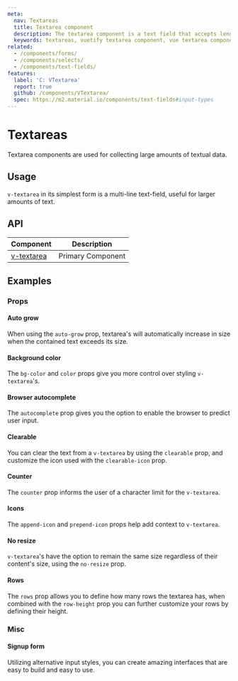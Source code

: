 ```yaml
---
meta:
  nav: Textareas
  title: Textarea component
  description: The textarea component is a text field that accepts lengthy textual input from users.
  keywords: textareas, vuetify textarea component, vue textarea component
related:
  - /components/forms/
  - /components/selects/
  - /components/text-fields/
features:
  label: 'C: VTextarea'
  report: true
  github: /components/VTextarea/
  spec: https://m2.material.io/components/text-fields#input-types
---
```


# Textareas

Textarea components are used for collecting large amounts of textual data.

<PageFeatures />

## Usage

`v-textarea` in its simplest form is a multi-line text-field, useful for larger amounts of text.

<ExamplesUsage name="v-textarea" />

<PromotedEntry />

## API

| Component | Description |
| - | - |
| [v-textarea](/api/v-textarea/) | Primary Component |

<ApiInline hide-links />

## Examples

### Props

#### Auto grow

When using the `auto-grow` prop, textarea's will automatically increase in size when the contained text exceeds its size.

<ExamplesExample file="v-textarea/prop-auto-grow" />

#### Background color

The `bg-color` and `color` props give you more control over styling `v-textarea`'s.

<ExamplesExample file="v-textarea/prop-background-color" />

#### Browser autocomplete

The `autocomplete` prop gives you the option to enable the browser to predict user input.

<ExamplesExample file="v-textarea/prop-browser-autocomplete" />

#### Clearable

You can clear the text from a `v-textarea` by using the `clearable` prop, and customize the icon used with the `clearable-icon` prop.

<ExamplesExample file="v-textarea/prop-clearable" />

#### Counter

The `counter` prop informs the user of a character limit for the `v-textarea`.

<ExamplesExample file="v-textarea/prop-counter" />

#### Icons

The `append-icon` and `prepend-icon` props help add context to `v-textarea`.

<ExamplesExample file="v-textarea/prop-icons" />

#### No resize

`v-textarea`'s have the option to remain the same size regardless of their content's size, using the `no-resize` prop.

<ExamplesExample file="v-textarea/prop-no-resize" />

#### Rows

The `rows` prop allows you to define how many rows the textarea has, when combined with the `row-height` prop you can further customize your rows by defining their height.

<ExamplesExample file="v-textarea/prop-rows" />

### Misc

#### Signup form

Utilizing alternative input styles, you can create amazing interfaces that are easy to build and easy to use.

<ExamplesExample file="v-textarea/misc-signup-form" />
